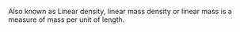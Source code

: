 Also known as Linear density, linear mass density or linear mass is a measure of mass per unit of length.
